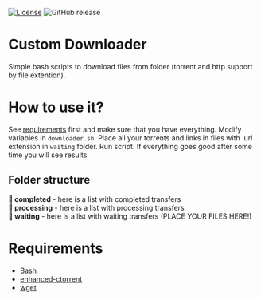 [![License](https://img.shields.io/github/license/MekDrop/custom-downloader.svg?maxAge=2592000)](License.txt) ![GitHub release](https://img.shields.io/github/release/MekDrop/custom-downloader.svg?maxAge=2592000)
# Custom Downloader

Simple bash scripts to download files from folder (torrent and http support by file extention).

# How to use it?

See [requirements](#requirements) first and make sure that you have everything. Modify variables in `downloader.sh`. Place all your torrents and links in files with .url extension in `waiting` folder. Run script. If everything goes good after some time you will see results.

## Folder structure

__&#128194; completed__ - here is a list with completed transfers<br />
__&#128194; processing__ - here is a list with processing transfers<br />
__&#128194; waiting__ - here is a list with waiting transfers (PLACE YOUR FILES HERE!)

# Requirements

* [Bash](https://en.wikipedia.org/wiki/Bash_(Unix_shell))
* [enhanced-ctorrent](http://www.rahul.net/dholmes/ctorrent/)
* [wget](https://www.gnu.org/software/wget/)
